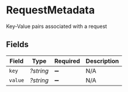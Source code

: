 # RequestMetadata

Key-Value pairs associated with a request


## Fields

| Field              | Type               | Required           | Description        |
| ------------------ | ------------------ | ------------------ | ------------------ |
| `key`              | *?string*          | :heavy_minus_sign: | N/A                |
| `value`            | *?string*          | :heavy_minus_sign: | N/A                |